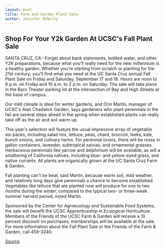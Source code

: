 ```yaml
---
layout: post
title: Farm and Garden Plant Sale
author: Jennifer McNulty
---
```


## Shop For Your Y2k Garden At UCSC's Fall Plant Sale

SANTA CRUZ, CA--Forget about bank statements, bottled water, and other Y2K preparations, because what you'll really need for the new millennium is a healthy garden. Whether you're starting from scratch or planting for the 21st century, you'll find what you need at the UC Santa Cruz annual Fall Plant Sale on Friday and Saturday, September 17 and 18. Hours are noon to 6 p.m. on Friday and 10 a.m. to 2 p.m. on Saturday. The sale will take place in the Barn Theater parking lot at the intersection of Bay and High Streets at the base of campus.

Our mild climate is ideal for winter gardens, and Orin Martin, manager of UCSC's Alan Chadwick Garden, says gardeners who plant perennials in the fall are several steps ahead in the spring when established plants can really take off as the air and soil warm up.

This year's selection will feature the usual impressive array of vegetable six-packs, including salad mix, lettuce, peas, chard, broccoli, leeks, kale, bunch onions, and culinary herbs. For perennial lovers, there will be roses in gallon containers, lavender, subtropical salvias, and ornamental grasses. Herbaceous perennials like yarrow and delphinium will be available, as will a smattering of California natives, including blue- and yellow-eyed grass, and native currants. All plants are organically grown at the UC Santa Cruz Farm & Garden.

Fall planting can't be beat, said Martin, because warm soil, mild weather, and relatively long days give perennials a chance to become established. Vegetables like lettuce that are planted now will produce for one to two months during the winter, compared to the typical two- or three-week summer harvest period, noted Martin.

Sponsored by the Center for Agroecology and Sustainable Food Systems, the sale will benefit the UCSC Apprenticeship in Ecological Horticulture. Members of the Friends of the UCSC Farm & Garden will receive a 10 percent discount on purchases; memberships will be available at the sale. For more information about the Fall Plant Sale or the Friends of the Farm & Garden, call 459-3240.

[Source](http://www1.ucsc.edu/news_events/press_releases/archive/99-00/08-99/y2k_garden_sale.htm "Permalink to Farm and Garden Plant Sale")